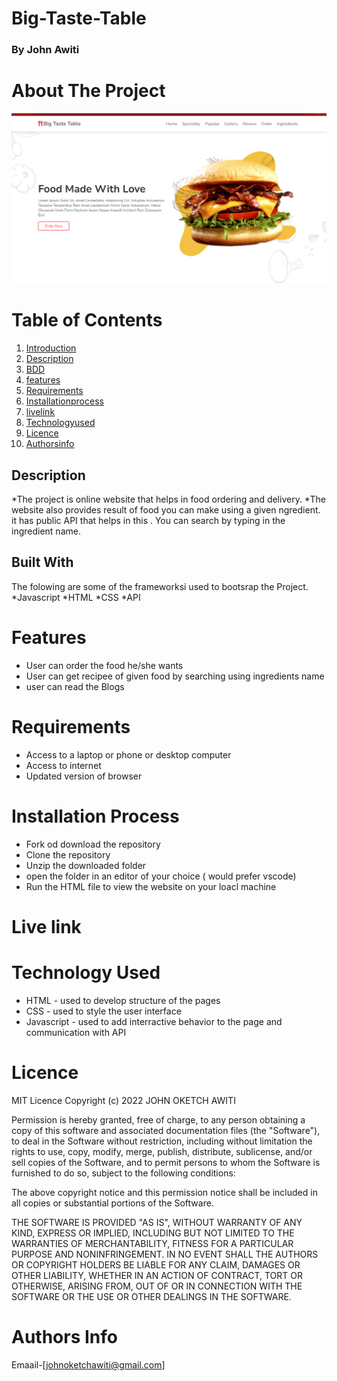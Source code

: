 # Big-Taste-Table
### By John Awiti

# About The Project

![Front page of the website](./assets/images/home%20page.png)

# Table of Contents
1. [Introduction](#Iintroduction)
2. [Description](#Description)
3. [BDD](#BehaviorDrivenDevelopment)
4. [features](#Featuress)
5. [Requirements](#Requirements)
6. [Installationprocess](#Installation)
7. [livelink](#Livelink)
8. [Technologyused](#TechnologyUsed)
9. [Licence](#Licence)
10. [Authorsinfo](#AuthorsInfo)


## Description

*The project is online website that helps in food ordering and delivery.
*The website also provides result of food you can make using a given ngredient. it has public API that helps in this . You can search by typing in the ingredient name.

## Built With

The folowing are some of the frameworksi used to bootsrap the Project.
*Javascript
*HTML
*CSS
*API

# Features

* User can order the food he/she wants
* User can get recipee of given food by searching using ingredients name
* user can read the Blogs

# Requirements

* Access to a laptop or phone or desktop computer
* Access to internet
* Updated version of browser

# Installation Process

* Fork od download the repository
* Clone the repository
* Unzip the downloaded folder
* open the folder in an editor of your choice ( would prefer vscode)
* Run the HTML file to view the website on your loacl machine

# Live link

# Technology Used

* HTML - used to develop structure of the pages
* CSS - used to style the user interface
* Javascript - used to add interractive behavior to the page and communication with API

# Licence 

MIT Licence 
Copyright (c) 2022 JOHN OKETCH AWITI

Permission is hereby granted, free of charge, to any person obtaining a copy of this software and associated documentation files (the "Software"), to deal in the Software without restriction, including without limitation the rights to use, copy, modify, merge, publish, distribute, sublicense, and/or sell copies of the Software, and to permit persons to whom the Software is furnished to do so, subject to the following conditions:

The above copyright notice and this permission notice shall be included in all copies or substantial portions of the Software.

THE SOFTWARE IS PROVIDED "AS IS", WITHOUT WARRANTY OF ANY KIND, EXPRESS OR IMPLIED, INCLUDING BUT NOT LIMITED TO THE WARRANTIES OF MERCHANTABILITY, FITNESS FOR A PARTICULAR PURPOSE AND NONINFRINGEMENT. IN NO EVENT SHALL THE AUTHORS OR COPYRIGHT HOLDERS BE LIABLE FOR ANY CLAIM, DAMAGES OR OTHER LIABILITY, WHETHER IN AN ACTION OF CONTRACT, TORT OR OTHERWISE, ARISING FROM, OUT OF OR IN CONNECTION WITH THE SOFTWARE OR THE USE OR OTHER DEALINGS IN THE SOFTWARE. 

# Authors Info

Emaail-[johnoketchawiti@gmail.com]
